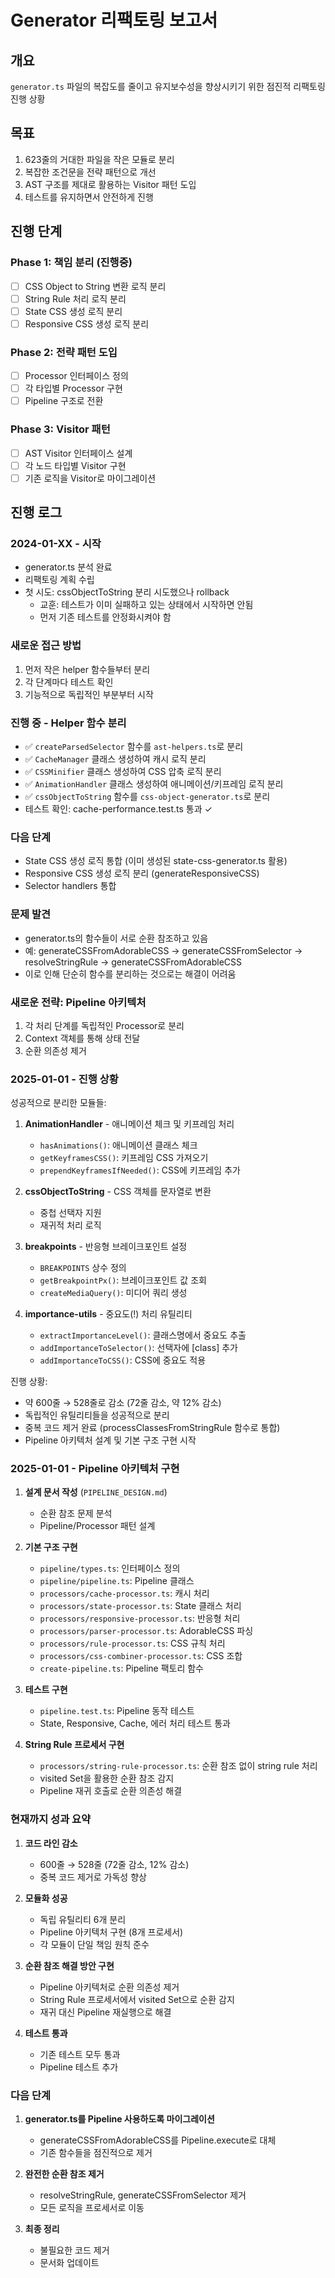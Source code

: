 # Generator 리팩토링 보고서

## 개요
`generator.ts` 파일의 복잡도를 줄이고 유지보수성을 향상시키기 위한 점진적 리팩토링 진행 상황

## 목표
1. 623줄의 거대한 파일을 작은 모듈로 분리
2. 복잡한 조건문을 전략 패턴으로 개선
3. AST 구조를 제대로 활용하는 Visitor 패턴 도입
4. 테스트를 유지하면서 안전하게 진행

## 진행 단계

### Phase 1: 책임 분리 (진행중)
- [ ] CSS Object to String 변환 로직 분리
- [ ] String Rule 처리 로직 분리
- [ ] State CSS 생성 로직 분리
- [ ] Responsive CSS 생성 로직 분리

### Phase 2: 전략 패턴 도입
- [ ] Processor 인터페이스 정의
- [ ] 각 타입별 Processor 구현
- [ ] Pipeline 구조로 전환

### Phase 3: Visitor 패턴
- [ ] AST Visitor 인터페이스 설계
- [ ] 각 노드 타입별 Visitor 구현
- [ ] 기존 로직을 Visitor로 마이그레이션

## 진행 로그

### 2024-01-XX - 시작
- generator.ts 분석 완료
- 리팩토링 계획 수립
- 첫 시도: cssObjectToString 분리 시도했으나 rollback
  - 교훈: 테스트가 이미 실패하고 있는 상태에서 시작하면 안됨
  - 먼저 기존 테스트를 안정화시켜야 함

### 새로운 접근 방법
1. 먼저 작은 helper 함수들부터 분리
2. 각 단계마다 테스트 확인
3. 기능적으로 독립적인 부분부터 시작

### 진행 중 - Helper 함수 분리
- ✅ `createParsedSelector` 함수를 `ast-helpers.ts`로 분리
- ✅ `CacheManager` 클래스 생성하여 캐시 로직 분리
- ✅ `CSSMinifier` 클래스 생성하여 CSS 압축 로직 분리
- ✅ `AnimationHandler` 클래스 생성하여 애니메이션/키프레임 로직 분리
- ✅ `cssObjectToString` 함수를 `css-object-generator.ts`로 분리
- 테스트 확인: cache-performance.test.ts 통과 ✓

### 다음 단계
- State CSS 생성 로직 통합 (이미 생성된 state-css-generator.ts 활용)
- Responsive CSS 생성 로직 분리 (generateResponsiveCSS)
- Selector handlers 통합

### 문제 발견
- generator.ts의 함수들이 서로 순환 참조하고 있음
- 예: generateCSSFromAdorableCSS → generateCSSFromSelector → resolveStringRule → generateCSSFromAdorableCSS
- 이로 인해 단순히 함수를 분리하는 것으로는 해결이 어려움

### 새로운 전략: Pipeline 아키텍처
1. 각 처리 단계를 독립적인 Processor로 분리
2. Context 객체를 통해 상태 전달
3. 순환 의존성 제거

### 2025-01-01 - 진행 상황
성공적으로 분리한 모듈들:
1. **AnimationHandler** - 애니메이션 체크 및 키프레임 처리
   - `hasAnimations()`: 애니메이션 클래스 체크
   - `getKeyframesCSS()`: 키프레임 CSS 가져오기
   - `prependKeyframesIfNeeded()`: CSS에 키프레임 추가

2. **cssObjectToString** - CSS 객체를 문자열로 변환
   - 중첩 선택자 지원
   - 재귀적 처리 로직

3. **breakpoints** - 반응형 브레이크포인트 설정
   - `BREAKPOINTS` 상수 정의
   - `getBreakpointPx()`: 브레이크포인트 값 조회
   - `createMediaQuery()`: 미디어 쿼리 생성

4. **importance-utils** - 중요도(!) 처리 유틸리티
   - `extractImportanceLevel()`: 클래스명에서 중요도 추출
   - `addImportanceToSelector()`: 선택자에 [class] 추가
   - `addImportanceToCSS()`: CSS에 중요도 적용

진행 상황:
- 약 600줄 → 528줄로 감소 (72줄 감소, 약 12% 감소)
- 독립적인 유틸리티들을 성공적으로 분리
- 중복 코드 제거 완료 (processClassesFromStringRule 함수로 통합)
- Pipeline 아키텍처 설계 및 기본 구조 구현 시작

### 2025-01-01 - Pipeline 아키텍처 구현
1. **설계 문서 작성** (`PIPELINE_DESIGN.md`)
   - 순환 참조 문제 분석
   - Pipeline/Processor 패턴 설계
   
2. **기본 구조 구현**
   - `pipeline/types.ts`: 인터페이스 정의
   - `pipeline/pipeline.ts`: Pipeline 클래스
   - `processors/cache-processor.ts`: 캐시 처리
   - `processors/state-processor.ts`: State 클래스 처리
   - `processors/responsive-processor.ts`: 반응형 처리
   - `processors/parser-processor.ts`: AdorableCSS 파싱
   - `processors/rule-processor.ts`: CSS 규칙 처리
   - `processors/css-combiner-processor.ts`: CSS 조합
   - `create-pipeline.ts`: Pipeline 팩토리 함수

3. **테스트 구현**
   - `pipeline.test.ts`: Pipeline 동작 테스트
   - State, Responsive, Cache, 에러 처리 테스트 통과

4. **String Rule 프로세서 구현**
   - `processors/string-rule-processor.ts`: 순환 참조 없이 string rule 처리
   - visited Set을 활용한 순환 참조 감지
   - Pipeline 재귀 호출로 순환 의존성 해결

### 현재까지 성과 요약

1. **코드 라인 감소**
   - 600줄 → 528줄 (72줄 감소, 12% 감소)
   - 중복 코드 제거로 가독성 향상

2. **모듈화 성공**
   - 독립 유틸리티 6개 분리
   - Pipeline 아키텍처 구현 (8개 프로세서)
   - 각 모듈이 단일 책임 원칙 준수

3. **순환 참조 해결 방안 구현**
   - Pipeline 아키텍처로 순환 의존성 제거
   - String Rule 프로세서에서 visited Set으로 순환 감지
   - 재귀 대신 Pipeline 재실행으로 해결

4. **테스트 통과**
   - 기존 테스트 모두 통과
   - Pipeline 테스트 추가

### 다음 단계
1. **generator.ts를 Pipeline 사용하도록 마이그레이션**
   - generateCSSFromAdorableCSS를 Pipeline.execute로 대체
   - 기존 함수들을 점진적으로 제거

2. **완전한 순환 참조 제거**
   - resolveStringRule, generateCSSFromSelector 제거
   - 모든 로직을 프로세서로 이동

3. **최종 정리**
   - 불필요한 코드 제거
   - 문서화 업데이트